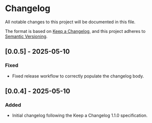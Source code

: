 # Changelog

All notable changes to this project will be documented in this file.

The format is based on [Keep a Changelog](https://keepachangelog.com/en/1.1.0/),
and this project adheres to [Semantic Versioning](https://semver.org/spec/v2.0.0.html).

## [0.0.5] - 2025-05-10

### Fixed

- Fixed release workflow to correctly populate the changelog body.

## [0.0.4] - 2025-05-10

### Added

- Initial changelog following the Keep a Changelog 1.1.0 specification.
